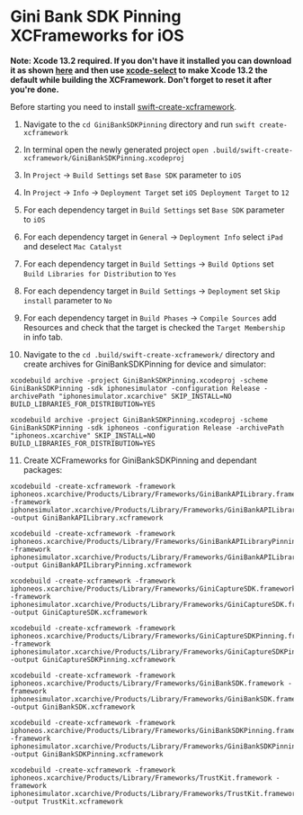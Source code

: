 # Gini Bank SDK Pinning XCFrameworks for iOS

**Note: Xcode 13.2 required. If you don't have it installed you can download it as shown 
[here](https://medium.com/a-swift-misadventure/how-to-install-multiple-versions-of-xcode-on-the-same-macos-machine-a2836387e57f) 
and then use [xcode-select](https://riptutorial.com/xcode/example/19193/switching-command-line-tools-with-xcode-select) to make Xcode 13.2 the default while building the XCFramework. Don't forget to reset it after you're done.**

Before starting you need to install [swift-create-xcframework](https://github.com/unsignedapps/swift-create-xcframework/tree/main#installation).

1. Navigate to the `cd GiniBankSDKPinning` directory and run `swift create-xcframework`

2. In terminal open the newly generated project `open .build/swift-create-xcframework/GiniBankSDKPinning.xcodeproj`

3. In `Project` -> `Build Settings` set `Base SDK` parameter to `iOS`

4. In `Project` -> `Info` -> `Deployment Target` set `iOS Deployment Target` to `12`

5. For each dependency target in `Build Settings` set `Base SDK` parameter to `iOS`

6. For each dependency target in `General` -> `Deployment Info` select `iPad` and deselect `Mac Catalyst`

7. For each dependency target in `Build Settings` -> `Build Options` set `Build Libraries for Distribution` to `Yes`

8. For each dependency target in `Build Settings` -> `Deployment` set `Skip install` parameter to `No`

9. For each dependency target in `Build Phases` -> `Compile Sources` add Resources and check that the target is checked the `Target Membership` in info tab.

10. Navigate to the `cd .build/swift-create-xcframework/` directory and create archives for GiniBankSDKPinning for device and simulator:

```
xcodebuild archive -project GiniBankSDKPinning.xcodeproj -scheme GiniBankSDKPinning -sdk iphonesimulator -configuration Release -archivePath "iphonesimulator.xcarchive" SKIP_INSTALL=NO BUILD_LIBRARIES_FOR_DISTRIBUTION=YES

xcodebuild archive -project GiniBankSDKPinning.xcodeproj -scheme GiniBankSDKPinning -sdk iphoneos -configuration Release -archivePath "iphoneos.xcarchive" SKIP_INSTALL=NO BUILD_LIBRARIES_FOR_DISTRIBUTION=YES
```

11. Create XCFrameworks for GiniBankSDKPinning and dependant packages:

```
xcodebuild -create-xcframework -framework iphoneos.xcarchive/Products/Library/Frameworks/GiniBankAPILibrary.framework -framework iphonesimulator.xcarchive/Products/Library/Frameworks/GiniBankAPILibrary.framework -output GiniBankAPILibrary.xcframework

xcodebuild -create-xcframework -framework iphoneos.xcarchive/Products/Library/Frameworks/GiniBankAPILibraryPinning.framework -framework iphonesimulator.xcarchive/Products/Library/Frameworks/GiniBankAPILibraryPinning.framework -output GiniBankAPILibraryPinning.xcframework

xcodebuild -create-xcframework -framework iphoneos.xcarchive/Products/Library/Frameworks/GiniCaptureSDK.framework -framework iphonesimulator.xcarchive/Products/Library/Frameworks/GiniCaptureSDK.framework -output GiniCaptureSDK.xcframework

xcodebuild -create-xcframework -framework iphoneos.xcarchive/Products/Library/Frameworks/GiniCaptureSDKPinning.framework -framework iphonesimulator.xcarchive/Products/Library/Frameworks/GiniCaptureSDKPinning.framework -output GiniCaptureSDKPinning.xcframework

xcodebuild -create-xcframework -framework iphoneos.xcarchive/Products/Library/Frameworks/GiniBankSDK.framework -framework iphonesimulator.xcarchive/Products/Library/Frameworks/GiniBankSDK.framework -output GiniBankSDK.xcframework

xcodebuild -create-xcframework -framework iphoneos.xcarchive/Products/Library/Frameworks/GiniBankSDKPinning.framework -framework iphonesimulator.xcarchive/Products/Library/Frameworks/GiniBankSDKPinning.framework -output GiniBankSDKPinning.xcframework

xcodebuild -create-xcframework -framework iphoneos.xcarchive/Products/Library/Frameworks/TrustKit.framework -framework iphonesimulator.xcarchive/Products/Library/Frameworks/TrustKit.framework -output TrustKit.xcframework
```
